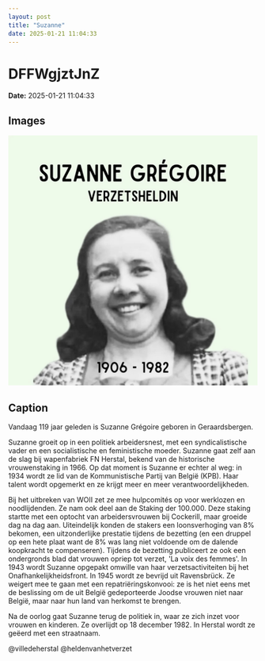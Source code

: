 ```yaml
---
layout: post
title: "Suzanne"
date: 2025-01-21 11:04:33
---
```


# DFFWgjztJnZ

**Date:** 2025-01-21 11:04:33

## Images

![Image](../images/DFFWgjztJnZ_0.webp)

## Caption

Vandaag 119 jaar geleden is Suzanne Grégoire geboren in Geraardsbergen.

Suzanne groeit op in een politiek arbeidersnest, met een syndicalistische vader en een socialistische en feministische moeder. Suzanne gaat zelf aan de slag bij wapenfabriek FN Herstal, bekend van de historische vrouwenstaking in 1966. Op dat moment is Suzanne er echter al weg: in 1934 wordt ze lid van de Kommunistische Partij van België (KPB). Haar talent wordt opgemerkt en ze krijgt meer en meer verantwoordelijkheden. 

Bij het uitbreken van WOII zet ze mee hulpcomités op voor werklozen en noodlijdenden. Ze nam ook deel aan de Staking der 100.000. Deze staking startte met een optocht van arbeidersvrouwen bij Cockerill, maar groeide dag na dag aan. Uiteindelijk konden de stakers een loonsverhoging van 8% bekomen, een uitzonderlijke prestatie tijdens de bezetting (en een druppel op een hete plaat want de 8% was lang niet voldoende om de dalende koopkracht te compenseren). Tijdens de bezetting publiceert ze ook een ondergronds blad dat vrouwen opriep tot verzet, 'La voix des femmes'. In 1943 wordt Suzanne opgepakt omwille van haar verzetsactiviteiten bij het Onafhankelijkheidsfront. In 1945 wordt ze bevrijd uit Ravensbrück. Ze weigert mee te gaan met een repatriëringskonvooi: ze is het niet eens met de beslissing om de uit België gedeporteerde Joodse vrouwen niet naar België, maar naar hun land van herkomst te brengen. 

Na de oorlog gaat Suzanne terug de politiek in, waar ze zich inzet voor vrouwen en kinderen. Ze overlijdt op 18 december 1982. In Herstal wordt ze geëerd met een straatnaam.

@villedeherstal @heldenvanhetverzet


